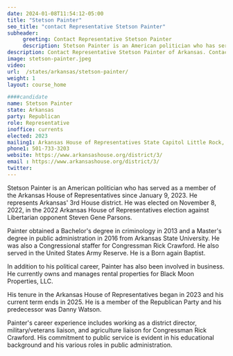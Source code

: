 ```yaml
---
date: 2024-01-08T11:54:12-05:00
title: "Stetson Painter"
seo_title: "contact Representative Stetson Painter"
subheader:
     greeting: Contact Representative Stetson Painter
     description: Stetson Painter is an American politician who has served as a member of the Arkansas House of Representatives since January 9, 2023. He represents Arkansas' 3rd House district. He was elected on November 8, 2022, in the 2022 Arkansas House of Representatives election against Libertarian opponent Steven Gene Parsons.
description: Contact Representative Stetson Painter of Arkansas. Contact information for Stetson Painter includes email address, phone number, and mailing address.
image: stetson-painter.jpeg
video:
url:  /states/arkansas/stetson-painter/
weight: 1
layout: course_home

####candidate
name: Stetson Painter
state: Arkansas
party: Republican
role: Representative
inoffice: currents
elected: 2023
mailing1: Arkansas House of Representatives State Capitol Little Rock, AR 72201
phone1: 501-733-3203
website: https://www.arkansashouse.org/district/3/
email : https://www.arkansashouse.org/district/3/
twitter:
---
```


Stetson Painter is an American politician who has served as a member of the Arkansas House of Representatives since January 9, 2023. He represents Arkansas' 3rd House district. He was elected on November 8, 2022, in the 2022 Arkansas House of Representatives election against Libertarian opponent Steven Gene Parsons.

Painter obtained a Bachelor's degree in criminology in 2013 and a Master's degree in public administration in 2016 from Arkansas State University. He was also a Congressional staffer for Congressman Rick Crawford. He also served in the United States Army Reserve. He is a Born again Baptist.

In addition to his political career, Painter has also been involved in business. He currently owns and manages rental properties for Black Moon Properties, LLC.

His tenure in the Arkansas House of Representatives began in 2023 and his current term ends in 2025. He is a member of the Republican Party and his predecessor was Danny Watson.

Painter's career experience includes working as a district director, military/veterans liaison, and agriculture liaison for Congressman Rick Crawford. His commitment to public service is evident in his educational background and his various roles in public administration.

